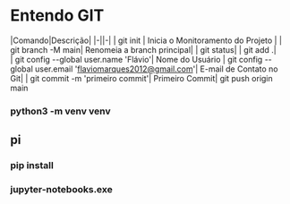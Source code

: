 # Entendo GIT

|Comando|Descrição|
|-||-|
| git init | Inicia o Monitoramento do Projeto |
| git branch -M main| Renomeia a branch principal|
| git status| 
| git add .|  
| git config --global user.name 'Flávio'| Nome do Usuário
| git config --global user.email 'flaviomarques2012@gmail.com'| E-mail de Contato no Git|
| git commit -m 'primeiro commit'| Primeiro Commit|
 git push origin main



 ### python3 -m venv venv
 
 ##  pi

 ### pip install

 ### jupyter-notebooks.exe
